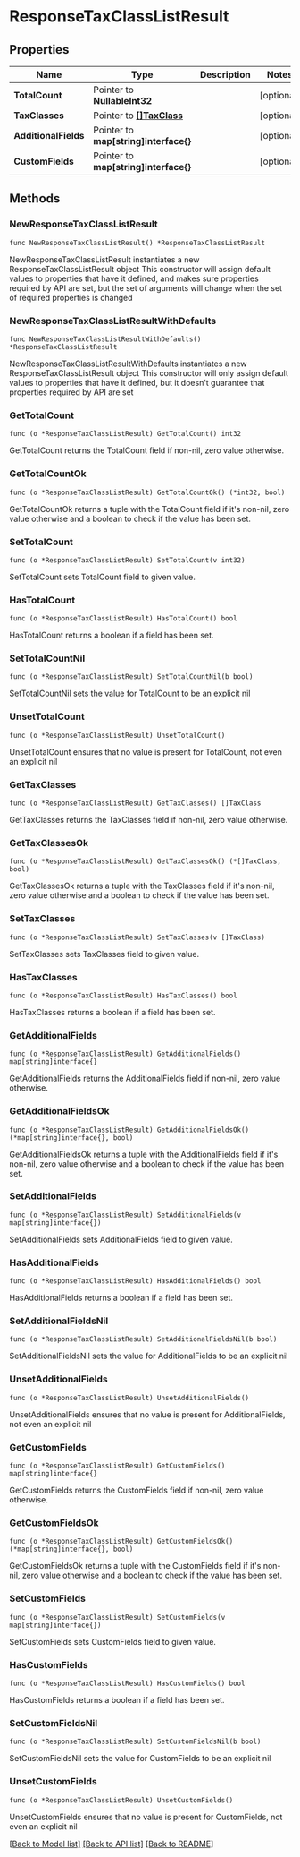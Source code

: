 # ResponseTaxClassListResult

## Properties

Name | Type | Description | Notes
------------ | ------------- | ------------- | -------------
**TotalCount** | Pointer to **NullableInt32** |  | [optional] 
**TaxClasses** | Pointer to [**[]TaxClass**](TaxClass.md) |  | [optional] 
**AdditionalFields** | Pointer to **map[string]interface{}** |  | [optional] 
**CustomFields** | Pointer to **map[string]interface{}** |  | [optional] 

## Methods

### NewResponseTaxClassListResult

`func NewResponseTaxClassListResult() *ResponseTaxClassListResult`

NewResponseTaxClassListResult instantiates a new ResponseTaxClassListResult object
This constructor will assign default values to properties that have it defined,
and makes sure properties required by API are set, but the set of arguments
will change when the set of required properties is changed

### NewResponseTaxClassListResultWithDefaults

`func NewResponseTaxClassListResultWithDefaults() *ResponseTaxClassListResult`

NewResponseTaxClassListResultWithDefaults instantiates a new ResponseTaxClassListResult object
This constructor will only assign default values to properties that have it defined,
but it doesn't guarantee that properties required by API are set

### GetTotalCount

`func (o *ResponseTaxClassListResult) GetTotalCount() int32`

GetTotalCount returns the TotalCount field if non-nil, zero value otherwise.

### GetTotalCountOk

`func (o *ResponseTaxClassListResult) GetTotalCountOk() (*int32, bool)`

GetTotalCountOk returns a tuple with the TotalCount field if it's non-nil, zero value otherwise
and a boolean to check if the value has been set.

### SetTotalCount

`func (o *ResponseTaxClassListResult) SetTotalCount(v int32)`

SetTotalCount sets TotalCount field to given value.

### HasTotalCount

`func (o *ResponseTaxClassListResult) HasTotalCount() bool`

HasTotalCount returns a boolean if a field has been set.

### SetTotalCountNil

`func (o *ResponseTaxClassListResult) SetTotalCountNil(b bool)`

 SetTotalCountNil sets the value for TotalCount to be an explicit nil

### UnsetTotalCount
`func (o *ResponseTaxClassListResult) UnsetTotalCount()`

UnsetTotalCount ensures that no value is present for TotalCount, not even an explicit nil
### GetTaxClasses

`func (o *ResponseTaxClassListResult) GetTaxClasses() []TaxClass`

GetTaxClasses returns the TaxClasses field if non-nil, zero value otherwise.

### GetTaxClassesOk

`func (o *ResponseTaxClassListResult) GetTaxClassesOk() (*[]TaxClass, bool)`

GetTaxClassesOk returns a tuple with the TaxClasses field if it's non-nil, zero value otherwise
and a boolean to check if the value has been set.

### SetTaxClasses

`func (o *ResponseTaxClassListResult) SetTaxClasses(v []TaxClass)`

SetTaxClasses sets TaxClasses field to given value.

### HasTaxClasses

`func (o *ResponseTaxClassListResult) HasTaxClasses() bool`

HasTaxClasses returns a boolean if a field has been set.

### GetAdditionalFields

`func (o *ResponseTaxClassListResult) GetAdditionalFields() map[string]interface{}`

GetAdditionalFields returns the AdditionalFields field if non-nil, zero value otherwise.

### GetAdditionalFieldsOk

`func (o *ResponseTaxClassListResult) GetAdditionalFieldsOk() (*map[string]interface{}, bool)`

GetAdditionalFieldsOk returns a tuple with the AdditionalFields field if it's non-nil, zero value otherwise
and a boolean to check if the value has been set.

### SetAdditionalFields

`func (o *ResponseTaxClassListResult) SetAdditionalFields(v map[string]interface{})`

SetAdditionalFields sets AdditionalFields field to given value.

### HasAdditionalFields

`func (o *ResponseTaxClassListResult) HasAdditionalFields() bool`

HasAdditionalFields returns a boolean if a field has been set.

### SetAdditionalFieldsNil

`func (o *ResponseTaxClassListResult) SetAdditionalFieldsNil(b bool)`

 SetAdditionalFieldsNil sets the value for AdditionalFields to be an explicit nil

### UnsetAdditionalFields
`func (o *ResponseTaxClassListResult) UnsetAdditionalFields()`

UnsetAdditionalFields ensures that no value is present for AdditionalFields, not even an explicit nil
### GetCustomFields

`func (o *ResponseTaxClassListResult) GetCustomFields() map[string]interface{}`

GetCustomFields returns the CustomFields field if non-nil, zero value otherwise.

### GetCustomFieldsOk

`func (o *ResponseTaxClassListResult) GetCustomFieldsOk() (*map[string]interface{}, bool)`

GetCustomFieldsOk returns a tuple with the CustomFields field if it's non-nil, zero value otherwise
and a boolean to check if the value has been set.

### SetCustomFields

`func (o *ResponseTaxClassListResult) SetCustomFields(v map[string]interface{})`

SetCustomFields sets CustomFields field to given value.

### HasCustomFields

`func (o *ResponseTaxClassListResult) HasCustomFields() bool`

HasCustomFields returns a boolean if a field has been set.

### SetCustomFieldsNil

`func (o *ResponseTaxClassListResult) SetCustomFieldsNil(b bool)`

 SetCustomFieldsNil sets the value for CustomFields to be an explicit nil

### UnsetCustomFields
`func (o *ResponseTaxClassListResult) UnsetCustomFields()`

UnsetCustomFields ensures that no value is present for CustomFields, not even an explicit nil

[[Back to Model list]](../README.md#documentation-for-models) [[Back to API list]](../README.md#documentation-for-api-endpoints) [[Back to README]](../README.md)


